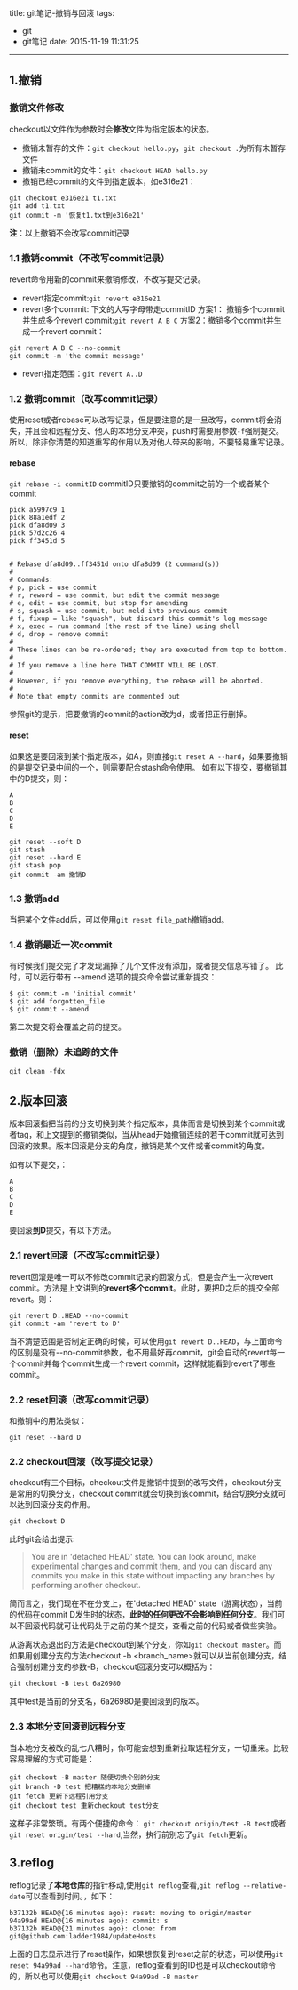 title: git笔记-撤销与回滚
tags:
- git
- git笔记
date: 2015-11-19 11:31:25
---


## 1.撤销

### 撤销文件修改
checkout以文件作为参数时会**修改**文件为指定版本的状态。
- 撤销未暂存的文件：`git checkout hello.py`，`git checkout .`为所有未暂存文件
- 撤销未commit的文件：`git checkout HEAD hello.py`
- 撤销已经commit的文件到指定版本，如e316e21：
```
git checkout e316e21 t1.txt
git add t1.txt
git commit -m '恢复t1.txt到e316e21'
```

**注**：以上撤销不会改写commit记录
<!-- more --> 
### 1.1 撤销commit（不改写commit记录）
revert命令用新的commit来撤销修改，不改写提交记录。
- revert指定commit:`git revert e316e21`
- revert多个commit:
下文的大写字母带走commitID
方案1： 撤销多个commit并生成多个revert commit:`git revert A B C`
方案2：撤销多个commit并生成一个revert commit：
```
git revert A B C --no-commit
git commit -m 'the commit message'
```
- revert指定范围：`git revert A..D`
 
### 1.2 撤销commit（改写commit记录）
使用reset或者rebase可以改写记录，但是要注意的是一旦改写，commit将会消失，并且会和远程分支、他人的本地分支冲突，push时需要用参数`-f`强制提交。所以，除非你清楚的知道重写的作用以及对他人带来的影响，不要轻易重写记录。

#### rebase

`git rebase -i commitID` commitID只要撤销的commit之前的一个或者某个commit
```
pick a5997c9 1
pick 88a1edf 2
pick dfa8d09 3
pick 57d2c26 4
pick ff3451d 5


# Rebase dfa8d09..ff3451d onto dfa8d09 (2 command(s))
#
# Commands:
# p, pick = use commit
# r, reword = use commit, but edit the commit message
# e, edit = use commit, but stop for amending
# s, squash = use commit, but meld into previous commit
# f, fixup = like "squash", but discard this commit's log message
# x, exec = run command (the rest of the line) using shell
# d, drop = remove commit
#
# These lines can be re-ordered; they are executed from top to bottom.
#
# If you remove a line here THAT COMMIT WILL BE LOST.
#
# However, if you remove everything, the rebase will be aborted.
#
# Note that empty commits are commented out
```
参照git的提示，把要撤销的commit的action改为d，或者把正行删掉。

#### reset
如果这是要回滚到某个指定版本，如A，则直接`git reset A --hard`，如果要撤销的是提交记录中间的一个，则需要配合stash命令使用。
如有以下提交，要撤销其中的D提交，则：
```
A
B
C
D
E
```

```
git reset --soft D
git stash
git reset --hard E
git stash pop
git commit -am 撤销D
```

### 1.3 撤销add
当把某个文件add后，可以使用`git reset file_path`撤销add。

### 1.4 撤销最近一次commit
有时候我们提交完了才发现漏掉了几个文件没有添加，或者提交信息写错了。 此时，可以运行带有 --amend 选项的提交命令尝试重新提交：
```
$ git commit -m 'initial commit'
$ git add forgotten_file
$ git commit --amend
```
第二次提交将会覆盖之前的提交。

### 撤销（删除）未追踪的文件
`git clean -fdx`

## 2.版本回滚

版本回滚指把当前的分支切换到某个指定版本，具体而言是切换到某个commit或者tag，和上文提到的撤销类似，当从head开始撤销连续的若干commit就可达到回滚的效果。版本回滚是分支的角度，撤销是某个文件或者commit的角度。

如有以下提交，：
```
A
B
C
D
E
```
要回滚**到D**提交，有以下方法。

### 2.1 revert回滚（不改写commit记录）
revert回滚是唯一可以不修改commit记录的回滚方式，但是会产生一次revert commit。方法是上文讲到的**revert多个commit**。此时，要把D之后的提交全部revert。则：
```
git revert D..HEAD --no-commit
git commit -am 'revert to D'
```
当不清楚范围是否制定正确的时候，可以使用`git revert D..HEAD`，与上面命令的区别是没有--no-commit参数，也不用最好再commit，git会自动的revert每一个commit并每个commit生成一个revert commit，这样就能看到revert了哪些commit。

### 2.2 reset回滚（改写commit记录）
和撤销中的用法类似：
```
git reset --hard D
```

### 2.2 checkout回滚（改写提交记录）
checkout有三个目标，checkout文件是撤销中提到的改写文件，checkout分支是常用的切换分支，checkout commit就会切换到该commit，结合切换分支就可以达到回滚分支的作用。
```
git checkout D
```
此时git会给出提示:
>You are in 'detached HEAD' state. You can look around, make experimental
changes and commit them, and you can discard any commits you make in this
state without impacting any branches by performing another checkout.

简而言之，我们现在不在分支上，在'detached HEAD' state（游离状态），当前的代码在commit D发生时的状态，**此时的任何更改不会影响到任何分支**。我们可以不回滚代码就可让代码处于之前的某个提交，查看之前的代码或者做些实验。

从游离状态退出的方法是checkout到某个分支，你如`git checkout master`。而如果用创建分支的方法checkout -b <branch_name>就可以从当前创建分支，结合强制创建分支的参数-B，checkout回滚分支可以概括为：
```
git checkout -B test 6a26980
```
其中test是当前的分支名，6a26980是要回滚到的版本。

### 2.3 本地分支回滚到远程分支
当本地分支被改的乱七八糟时，你可能会想到重新拉取远程分支，一切重来。比较容易理解的方式可能是：
```
git checkout -B master 随便切换个别的分支
git branch -D test 把糟糕的本地分支删掉
git fetch 更新下远程引用分支
git checkout test 重新checkout test分支
```
这样子非常繁琐。有两个便捷的命令：
`git checkout origin/test -B test`或者`git reset origin/test --hard`,当然，执行前别忘了`git fetch`更新。

## 3.reflog
reflog记录了**本地仓库**的指针移动,使用`git reflog`查看,`git reflog --relative-date`可以查看到时间。，如下：
```
b37132b HEAD@{16 minutes ago}: reset: moving to origin/master
94a99ad HEAD@{16 minutes ago}: commit: s
b37132b HEAD@{21 minutes ago}: clone: from git@github.com:ladder1984/updateHosts 
```
上面的日志显示进行了reset操作，如果想恢复到reset之前的状态，可以使用`git reset 94a99ad --hard`命令。注意，reflog查看到的ID也是可以checkout命令的，所以也可以使用`git checkout 94a99ad -B master`

